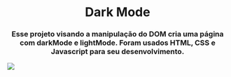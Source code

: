 <h1 align=center> Dark Mode </h1>

<h3 align=center> Esse projeto visando a manipulação do DOM cria uma página com darkMode e lightMode. Foram usados HTML, CSS e Javascript para seu desenvolvimento. </h3>

<img align="center" src="https://user-images.githubusercontent.com/80493617/173964423-28cf68c0-e4af-4ef3-a9cd-725275c9028f.gif">
